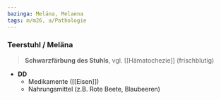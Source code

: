 ```yaml
---
bazinga: Meläna, Melaena
tags: m/m26, a/Pathologie
---
```

### Teerstuhl / Meläna
> **Schwarzfärbung des Stuhls**, vgl. [[Hämatochezie]] (frischblutig)

- **DD** 
	- Medikamente ([[Eisen]])
	- Nahrungsmittel (z.B. Rote Beete, Blaubeeren)